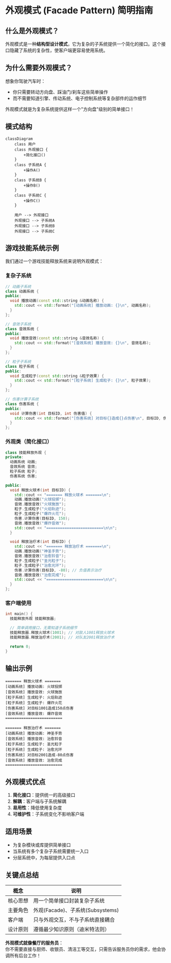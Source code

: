 # 外观模式 (Facade Pattern) 简明指南

## 什么是外观模式？
外观模式是一种**结构型设计模式**，它为复杂的子系统提供一个简化的接口。这个接口隐藏了系统的复杂性，使客户端更容易使用系统。

## 为什么需要外观模式？
想象你驾驶汽车时：
- 你只需要转动方向盘、踩油门/刹车这些简单操作
- 而不需要知道引擎、传动系统、电子控制系统等复杂部件的运作细节

外观模式就是为复杂系统提供这样一个"方向盘"级别的简单接口！

## 模式结构
```mermaid
classDiagram
    class 用户
    class 外观接口 {
        +简化接口()
    }
    class 子系统A {
        +操作A()
    }
    class 子系统B {
        +操作B()
    }
    class 子系统C {
        +操作C()
    }
    
    用户 --> 外观接口 
    外观接口 --> 子系统A
    外观接口 --> 子系统B
    外观接口 --> 子系统C
```

## 游戏技能系统示例
我们通过一个游戏技能释放系统来说明外观模式：

### 复杂子系统
```cpp
// 动画子系统
class 动画系统 {
public:
  void 播放动画(const std::string &动画名称) {
    std::cout << std::format("[动画系统] 播放动画: {}\n", 动画名称);
  }
};

// 音效子系统
class 音效系统 {
public:
  void 播放音效(const std::string &音效名称) {
    std::cout << std::format("[音效系统] 播放音效: {}\n", 音效名称);
  }
};

// 粒子子系统
class 粒子系统 {
public:
  void 生成粒子(const std::string &粒子效果) {
    std::cout << std::format("[粒子系统] 生成粒子: {}\n", 粒子效果);
  }
};

// 伤害计算子系统
class 伤害系统 {
public:
  void 计算伤害(int 目标ID, int 伤害值) {
    std::cout << std::format("[伤害系统] 对目标{}造成{}点伤害\n", 目标ID, 伤害值);
  }
};
```

### 外观类（简化接口）
```cpp
class 技能释放外观 {
private:
  动画系统 动画;
  音效系统 音效;
  粒子系统 粒子;
  伤害系统 伤害;

public:
  void 释放火球术(int 目标ID) {
    std::cout << "======= 释放火球术 =======\n";
    动画.播放动画("火球投掷");
    音效.播放音效("火球施放");
    粒子.生成粒子("火焰轨迹");
    粒子.生成粒子("爆炸火花");
    伤害.计算伤害(目标ID, 150);
    音效.播放音效("爆炸音效");
    std::cout << "=========================\n\n";
  }

  void 释放治疗术(int 目标ID) {
    std::cout << "======= 释放治疗术 =======\n";
    动画.播放动画("神圣手势");
    音效.播放音效("治愈铃音");
    粒子.生成粒子("圣光粒子");
    粒子.生成粒子("治愈光环");
    伤害.计算伤害(目标ID, -80); // 负值表示治疗
    音效.播放音效("治愈完成");
    std::cout << "=========================\n\n";
  }
};
```

### 客户端使用
```cpp
int main() {
  技能释放外观 技能释放器;

  // 简单调用接口，无需知道子系统细节
  技能释放器.释放火球术(1001); // 对敌人1001释放火球术
  技能释放器.释放治疗术(2001); // 对队友2001释放治疗术

  return 0;
}
```

## 输出示例
```
======= 释放火球术 =======
[动画系统] 播放动画: 火球投掷
[音效系统] 播放音效: 火球施放
[粒子系统] 生成粒子: 火焰轨迹
[粒子系统] 生成粒子: 爆炸火花
[伤害系统] 对目标1001造成150点伤害
[音效系统] 播放音效: 爆炸音效
=========================

======= 释放治疗术 =======
[动画系统] 播放动画: 神圣手势
[音效系统] 播放音效: 治愈铃音
[粒子系统] 生成粒子: 圣光粒子
[粒子系统] 生成粒子: 治愈光环
[伤害系统] 对目标2001造成-80点伤害
[音效系统] 播放音效: 治愈完成
=========================
```

## 外观模式优点
1. **简化接口**：提供统一的高级接口
2. **解耦**：客户端与子系统解耦
3. **易用性**：降低使用复杂度
4. **可维护性**：子系统变化不影响客户端

## 适用场景
- 为复杂模块或库提供简单接口
- 当系统有多个复杂子系统需要统一入口
- 分层系统中，为每层提供入口点

## 关键点总结
| 概念 | 说明 |
|------|------|
| 核心思想 | 用一个简单接口封装复杂子系统 |
| 主要角色 | 外观(Facade)、子系统(Subsystems) |
| 客户端 | 只与外观交互，不与子系统直接耦合 |
| 设计原则 | 遵循最少知识原则（迪米特法则） |

**外观模式就像餐厅的服务员**：  
你不需要直接与厨师、收银员、清洁工等交互，只需告诉服务员你的需求，他会协调所有后台工作！
